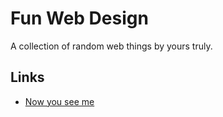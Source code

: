 # Fun Web Design


A collection of random web things by yours truly.

## Links
- [Now you see me](https://suitangi.github.io/FunWebDesign/Now-you-see-me/index.html)
